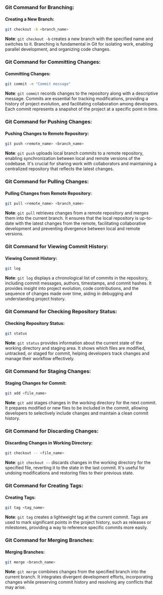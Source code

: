 ### Git Command for Branching:

#### Creating a New Branch:
```bash
git checkout -b <branch_name>
```

**Note**: `git checkout -b` creates a new branch with the specified name and switches to it. Branching is fundamental in Git for isolating work, enabling parallel development, and organizing code changes.

### Git Command for Committing Changes:

#### Committing Changes:
```bash
git commit -m "Commit message"
```

**Note**: `git commit` records changes to the repository along with a descriptive message. Commits are essential for tracking modifications, providing a history of project evolution, and facilitating collaboration among developers. Each commit represents a snapshot of the project at a specific point in time.

### Git Command for Pushing Changes:

#### Pushing Changes to Remote Repository:
```bash
git push <remote_name> <branch_name>
```

**Note**: `git push` uploads local branch commits to a remote repository, enabling synchronization between local and remote versions of the codebase. It's crucial for sharing work with collaborators and maintaining a centralized repository that reflects the latest changes.

### Git Command for Pulling Changes:

#### Pulling Changes from Remote Repository:
```bash
git pull <remote_name> <branch_name>
```

**Note**: `git pull` retrieves changes from a remote repository and merges them into the current branch. It ensures that the local repository is up-to-date with the latest changes from the remote, facilitating collaborative development and preventing divergence between local and remote versions.

### Git Command for Viewing Commit History:

#### Viewing Commit History:
```bash
git log
```

**Note**: `git log` displays a chronological list of commits in the repository, including commit messages, authors, timestamps, and commit hashes. It provides insight into project evolution, code contributions, and the sequence of changes made over time, aiding in debugging and understanding project history.

### Git Command for Checking Repository Status:

#### Checking Repository Status:
```bash
git status
```

**Note**: `git status` provides information about the current state of the working directory and staging area. It shows which files are modified, untracked, or staged for commit, helping developers track changes and manage their workflow effectively.

### Git Command for Staging Changes:

#### Staging Changes for Commit:
```bash
git add <file_name>
```

**Note**: `git add` stages changes in the working directory for the next commit. It prepares modified or new files to be included in the commit, allowing developers to selectively include changes and maintain a clean commit history.

### Git Command for Discarding Changes:

#### Discarding Changes in Working Directory:
```bash
git checkout -- <file_name>
```

**Note**: `git checkout --` discards changes in the working directory for the specified file, reverting it to the state in the last commit. It's useful for undoing modifications and restoring files to their previous state.

### Git Command for Creating Tags:

#### Creating Tags:
```bash
git tag <tag_name>
```

**Note**: `git tag` creates a lightweight tag at the current commit. Tags are used to mark significant points in the project history, such as releases or milestones, providing a way to reference specific commits more easily.

### Git Command for Merging Branches:

#### Merging Branches:
```bash
git merge <branch_name>
```

**Note**: `git merge` combines changes from the specified branch into the current branch. It integrates divergent development efforts, incorporating changes while preserving commit history and resolving any conflicts that may arise.
